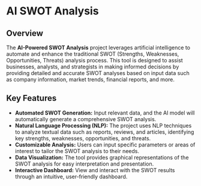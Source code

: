# AI SWOT Analysis

## Overview

The **AI-Powered SWOT Analysis** project leverages artificial intelligence to automate and enhance the traditional SWOT (Strengths, Weaknesses, Opportunities, Threats) analysis process. This tool is designed to assist businesses, analysts, and strategists in making informed decisions by providing detailed and accurate SWOT analyses based on input data such as company information, market trends, financial reports, and more.

## Key Features

- **Automated SWOT Generation:** Input relevant data, and the AI model will automatically generate a comprehensive SWOT analysis.
- **Natural Language Processing (NLP):** The project uses NLP techniques to analyze textual data such as reports, reviews, and articles, identifying key strengths, weaknesses, opportunities, and threats.
- **Customizable Analysis:** Users can input specific parameters or areas of interest to tailor the SWOT analysis to their needs.
- **Data Visualization:** The tool provides graphical representations of the SWOT analysis for easy interpretation and presentation.
- **Interactive Dashboard:** View and interact with the SWOT results through an intuitive, user-friendly dashboard.

